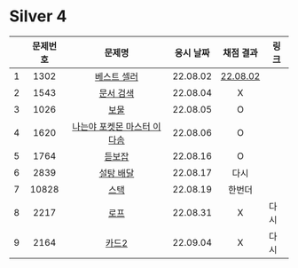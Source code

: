 # Silver 4
||문제번호|문제명|응시 날짜|채점 결과|링크|
|:-:|:--:|:--:|:---:|:---:|--|
|1|1302|[베스트 셀러](./1302.js)|22.08.02|[22.08.02](./1302_re.js)||
|2|1543|[문서 검색](./1543.js)|22.08.04|X||
|3|1026|[보물](./1026.js)|22.08.05|O||
|4|1620|[나는야 포켓몬 마스터 이다솜](./1620.js)|22.08.06|O||
|5|1764|[듣보잡](./1764.js)|22.08.16|O||
|6|2839|[설탕 배달](./2839.js)|22.08.17|다시||
|7|10828|[스택](./10828.js)|22.08.19|한번더||
|8|2217|[로프](./2217.js)|22.08.31|X|다시|
|9|2164|[카드2](./2164.js)|22.09.04|X|다시|